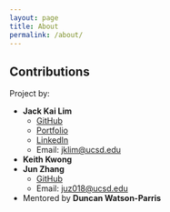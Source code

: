 ```yaml
---
layout: page
title: About
permalink: /about/
---
```


## Contributions
Project by:

- **Jack Kai Lim**
    - [GitHub](https://github.com/jackljk)
    - [Portfolio](https://jackljk.github.io/)
    - [LinkedIn](https://www.linkedin.com/in/jklim3/)
    - Email: jklim@ucsd.edu
- **Keith Kwong**
- **Jun Zhang**
    - [GitHub](https://github.com/junzhh)
    - Email: juz018@ucsd.edu
- Mentored by **Duncan Watson-Parris**

